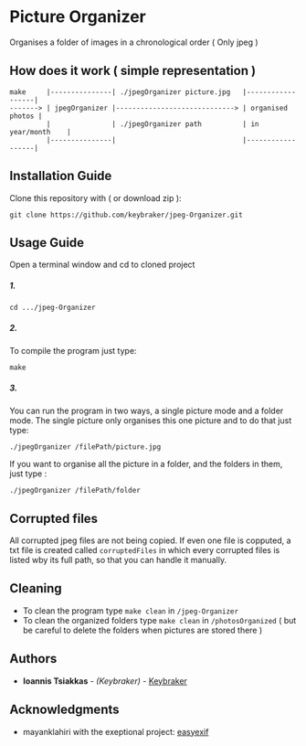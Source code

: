 # Picture Organizer 
Organises a folder of images in a chronological order ( Only jpeg )

## How does it work ( simple representation )
```text
make     |---------------| ./jpegOrganizer picture.jpg   |------------------| 
-------> | jpegOrganizer |-----------------------------> | organised photos | 
         |               | ./jpegOrganizer path          | in year/month    | 
         |---------------|                               |------------------| 
```

## Installation Guide
Clone this repository with ( or download zip ):
```
git clone https://github.com/keybraker/jpeg-Organizer.git
```

## Usage Guide
Open a terminal window and cd to cloned project

##### 1. 
```
cd .../jpeg-Organizer
```

##### 2.
To compile the program just type:
```
make 
```

##### 3.
You can run the program in two ways, a single picture mode and a folder mode.
The single picture only organises this one picture and to do that just type:
```
./jpegOrganizer /filePath/picture.jpg
```
If you want to organise all the picture in a folder, and the folders in them, just type :
```
./jpegOrganizer /filePath/folder
```

## Corrupted files
All corrupted jpeg files are not being copied. If even one file is copputed, a txt file is
created called ``` corruptedFiles ``` in which every corrupted files is listed wby its full
path, so that you can handle it manually.

## Cleaning
* To clean the program type ``` make clean ``` in ``` /jpeg-Organizer ```
* To clean the organized folders type ``` make clean ``` in ``` /photosOrganized ```
  ( but be careful to delete the folders when pictures are stored there )

## Authors
* **Ioannis Tsiakkas** - *(Keybraker)* - [Keybraker](https://github.com/keybraker)

## Acknowledgments
* mayanklahiri with the exeptional project:  [easyexif](https://github.com/mayanklahiri/easyexif)
